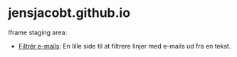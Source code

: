 # jensjacobt.github.io
Iframe staging area:
 - [Filtrér e-mails](http://jensjacobt.github.io/filtrer-emails/): En lille side til at filtrere linjer med e-mails ud fra en tekst.
 
